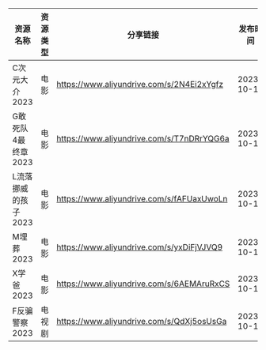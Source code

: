 | 资源名称         | 资源类型 | 分享链接                                      | 发布时间       |
| ------------ | ---- | ----------------------------------------- | ---------- |
| C次元大介2023    | 电影   | https://www.aliyundrive.com/s/2N4Ei2xYgfz | 2023-10-13 |
| G敢死队4最终章2023 | 电影   | https://www.aliyundrive.com/s/T7nDRrYQG6a | 2023-10-13 |
| L流落挪威的孩子2023 | 电影   | https://www.aliyundrive.com/s/fAFUaxUwoLn | 2023-10-13 |
| M埋葬2023      | 电影   | https://www.aliyundrive.com/s/yxDiFjVJVQ9 | 2023-10-13 |
| X学爸2023      | 电影   | https://www.aliyundrive.com/s/6AEMAruRxCS | 2023-10-13 |
| F反骗警察2023    | 电视剧  | https://www.aliyundrive.com/s/QdXj5osUsGa | 2023-10-13 |
